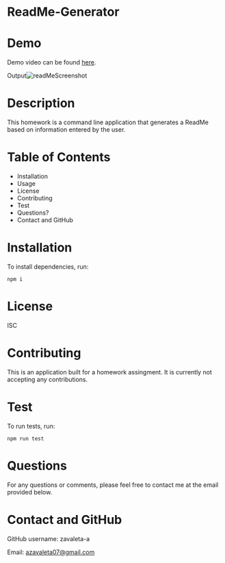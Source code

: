 # ReadMe-Generator
# Demo 
Demo video can be found [here](https://drive.google.com/file/d/1A_T9lwWuPSpNSXAFs0NpEXTLF5TQy7lL/view).

Output![readMeScreenshot](https://user-images.githubusercontent.com/84590140/135386402-893c73bd-bb5d-4a3b-95ca-030c9ba31a00.jpg)
# Description
This homework is a command line application that generates a ReadMe based on information entered by the user.
# Table of Contents
- Installation
- Usage
- License
- Contributing
- Test
- Questions?
- Contact and GitHub
# Installation
To install dependencies, run:
```
npm i
```
# License
ISC
# Contributing
This is an application built for a homework assingment.  It is currently not accepting any contributions.
# Test
To run tests, run:
```
npm run test
```
# Questions
For any questions or comments, please feel free to contact me at the email provided below.
# Contact and GitHub
GitHub username: zavaleta-a

Email: azavaleta07@gmail.com

